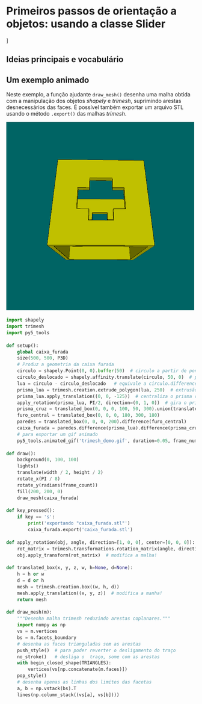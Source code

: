 # Primeiros passos de orientação a objetos: usando a classe Slider
<!-- para o sumário
![](assets/trimesh_demo.gif)
-->
]
## Ideias principais e vocabulário

## Um exemplo animado    

Neste exemplo, a função ajudante `draw_mesh()` desenha uma malha obtida com a manipulação dos objetos *shapely* e *trimesh*, suprimindo arestas desnecessários das faces. É possível também exportar um arquivo STL usando o método `.export()` das malhas *trimesh*.


![](assets/trimesh_demo.gif)

```python
import shapely
import trimesh
import py5_tools

def setup():
    global caixa_furada
    size(500, 500, P3D)
    # Produz a geometria da caixa furada
    circulo = shapely.Point(0, 0).buffer(50)  # circulo a partir de ponto, o buffer é o raio
    circulo_deslocado = shapely.affinity.translate(circulo, 50, 0)  # produz cópia deslocada!
    lua = circulo - circulo_deslocado   # equivale a circulo.difference(circulo_deslocado)
    prisma_lua = trimesh.creation.extrude_polygon(lua, 250)  # extrusão da forma de lua
    prisma_lua.apply_translation((0, 0, -125))  # centraliza o prisma com base em forma de lua
    apply_rotation(prisma_lua, PI/2, direction=(0, 1, 0))  # gira o prisma_lua (modifica a malha!)
    prisma_cruz = translated_box(0, 0, 0, 100, 50, 300).union(translated_box(0, 0, 0, 50, 100, 300))
    furo_central = translated_box(0, 0, 0, 180, 300, 180)
    paredes = translated_box(0, 0, 0, 200).difference(furo_central)  
    caixa_furada = paredes.difference(prisma_lua).difference(prisma_cruz)
    # para exportar um gif animado
    py5_tools.animated_gif('trimesh_demo.gif', duration=0.05, frame_numbers=range(1, 361, 3))
   
def draw():
    background(0, 100, 100)
    lights()
    translate(width / 2, height / 2)
    rotate_x(PI / 8)
    rotate_y(radians(frame_count))
    fill(200, 200, 0)
    draw_mesh(caixa_furada)
  
def key_pressed():
    if key == 's':
        print('exportando "caixa_furada.stl"')
        caixa_furada.export('caixa_furada.stl')
    
def apply_rotation(obj, angle, direction=[1, 0, 0], center=[0, 0, 0]):
    rot_matrix = trimesh.transformations.rotation_matrix(angle, direction, center)
    obj.apply_transform(rot_matrix)  # modifica a malha!

def translated_box(x, y, z, w, h=None, d=None):
    h = h or w
    d = d or h
    mesh = trimesh.creation.box((w, h, d))
    mesh.apply_translation((x, y, z))  # modifica a manha!
    return mesh

def draw_mesh(m):
    """Desenha malha trimesh reduzindo arestas coplanares."""
    import numpy as np
    vs = m.vertices
    bs = m.facets_boundary
    # desenha as faces trianguladas sem as arestas
    push_style()  # para poder reverter o desligamento do traço
    no_stroke()   # desliga o  traço, some com as arestas
    with begin_closed_shape(TRIANGLES):
        vertices(vs[np.concatenate(m.faces)])
    pop_style()
    # desenha apenas as linhas dos limites das facetas
    a, b = np.vstack(bs).T
    lines(np.column_stack((vs[a], vs[b])))

```
